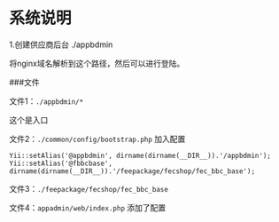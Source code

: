系统说明
========

1.创建供应商后台 ./appbdmin

将nginx域名解析到这个路径，然后可以进行登陆。




###文件


文件1：`./appbdmin/*`

这个是入口

文件2：`./common/config/bootstrap.php` 加入配置

```
Yii::setAlias('@appbdmin', dirname(dirname(__DIR__)).'/appbdmin');
Yii::setAlias('@fbbcbase', dirname(dirname(__DIR__)).'/feepackage/fecshop/fec_bbc_base');
```
文件3：`./feepackage/fecshop/fec_bbc_base`

文件4：`appadmin/web/index.php` 添加了配置





































